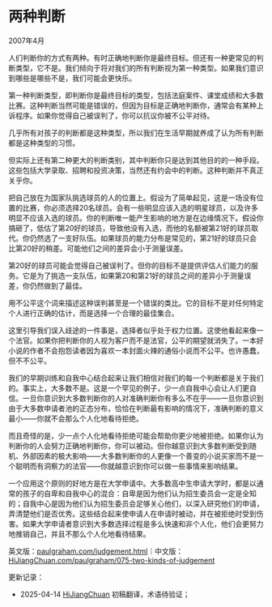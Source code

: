 


# 两种判断

2007年4月

人们判断你的方式有两种。有时正确地判断你是最终目标。但还有一种更常见的判断类型，它不是。我们倾向于将对我们的所有判断视为第一种类型。如果我们意识到哪些是哪些不是，我们可能会更快乐。

第一种判断类型，即判断你是最终目标的类型，包括法庭案件、课堂成绩和大多数比赛。这种判断当然可能是错误的，但因为目标是正确地判断你，通常会有某种上诉程序。如果你觉得自己被误判了，你可以抗议你被不公平对待。

几乎所有对孩子的判断都是这种类型，所以我们在生活早期就养成了认为所有判断都是这种类型的习惯。

但实际上还有第二种更大的判断类别，其中判断你只是达到其他目的的一种手段。这些包括大学录取、招聘和投资决策，当然还有约会中的判断。这种判断并不真正关乎你。

把自己放在为国家队挑选球员的人的位置上。假设为了简单起见，这是一场没有位置的比赛，你必须选择20名球员。会有一些明显应该入选的明星球员，以及许多明显不应该入选的球员。你的判断唯一能产生影响的地方是在边缘情况下。假设你搞砸了，低估了第20好的球员，导致他没有入选，而他的名额被第21好的球员取代。你仍然选了一支好队伍。如果球员的能力分布是常见的，第21好的球员只会比第20好的稍差。可能他们之间的差异会小于测量误差。

第20好的球员可能会觉得自己被误判了。但你的目标不是提供评估人们能力的服务。它是为了挑选一支队伍，如果第20和第21好的球员之间的差异小于测量误差，你仍然做到了最佳。

用不公平这个词来描述这种误判甚至是一个错误的类比。它的目标不是对任何特定个人进行正确的估计，而是选择一个合理的最佳集合。

这里引导我们误入歧途的一件事是，选择者似乎处于权力位置。这使他看起来像一个法官。如果你把判断你的人视为客户而不是法官，公平的期望就消失了。一本好小说的作者不会抱怨读者因为喜欢一本封面火辣的通俗小说而不公平。也许愚蠢，但不不公平。

我们的早期训练和自我中心结合起来让我们相信对我们的每一个判断都是关于我们的。事实上，大多数不是。这是一个罕见的例子，少一点自我中心会让人们更自信。一旦你意识到大多数判断你的人对准确判断你有多么不在乎——一旦你意识到由于大多数申请者池的正态分布，恰恰在判断最有影响的情况下，准确判断的意义最小——你就不会那么个人化地看待拒绝。

而且奇怪的是，少一点个人化地看待拒绝可能会帮助你更少地被拒绝。如果你认为判断你的人会努力正确地判断你，你可以被动。但你越意识到大多数判断受到随机、外部因素的极大影响——大多数判断你的人更像一个善变的小说买家而不是一个聪明而有洞察力的法官——你就越意识到你可以做一些事情来影响结果。

一个应用这个原则的好地方是在大学申请中。大多数高中生申请大学时，都是以通常的孩子的自卑和自我中心的混合：自卑是因为他们认为招生委员会一定是全知的；自我中心是因为他们认为招生委员会足够关心他们，以深入研究他们的申请，弄清楚他们是否优秀。这些结合起来使申请人在申请时被动，并在被拒绝时受到伤害。如果大学申请者意识到大多数选择过程是多么快速和非个人化，他们会更努力地推销自己，并且不那么个人化地看待结果。

英文版：[paulgraham.com/judgement.html](https://paulgraham.com/judgement.html)｜中文版：[HiJiangChuan.com/paulgraham/075-two-kinds-of-judgement](https://hijiangchuan.com/paulgraham/075-two-kinds-of-judgement)



更新记录：
- 2025-04-14 [HiJiangChuan](https://hijiangchuan.com) 初稿翻译，术语待验证； 
